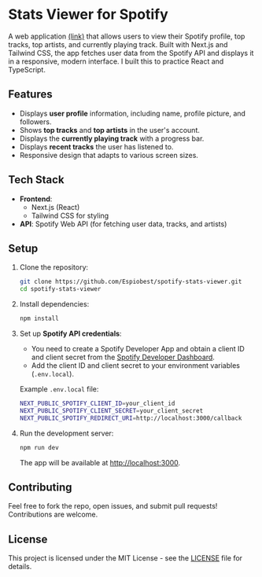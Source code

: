 # Stats Viewer for Spotify

A web application [(link)](https://stats-viewer.vercel.app/) that allows users to view their Spotify profile, top tracks, top artists, and currently playing track. Built with Next.js and Tailwind CSS, the app fetches user data from the Spotify API and displays it in a responsive, modern interface. I built this to practice React and TypeScript.

## Features

-   Displays **user profile** information, including name, profile picture, and followers.
-   Shows **top tracks** and **top artists** in the user's account.
-   Displays the **currently playing track** with a progress bar.
-   Displays **recent tracks** the user has listened to.
-   Responsive design that adapts to various screen sizes.

## Tech Stack

-   **Frontend**:
    -   Next.js (React)
    -   Tailwind CSS for styling
-   **API**: Spotify Web API (for fetching user data, tracks, and artists)

## Setup

1. Clone the repository:

    ```bash
    git clone https://github.com/Espiobest/spotify-stats-viewer.git
    cd spotify-stats-viewer
    ```

2. Install dependencies:

    ```bash
    npm install
    ```

3. Set up **Spotify API credentials**:

    - You need to create a Spotify Developer App and obtain a client ID and client secret from the [Spotify Developer Dashboard](https://developer.spotify.com/dashboard/applications).
    - Add the client ID and client secret to your environment variables (`.env.local`).

    Example `.env.local` file:

    ```bash
    NEXT_PUBLIC_SPOTIFY_CLIENT_ID=your_client_id
    NEXT_PUBLIC_SPOTIFY_CLIENT_SECRET=your_client_secret
    NEXT_PUBLIC_SPOTIFY_REDIRECT_URI=http://localhost:3000/callback
    ```

4. Run the development server:

    ```bash
    npm run dev
    ```

    The app will be available at [http://localhost:3000](http://localhost:3000).

## Contributing

Feel free to fork the repo, open issues, and submit pull requests! Contributions are welcome.

## License

This project is licensed under the MIT License - see the [LICENSE](LICENSE) file for details.
